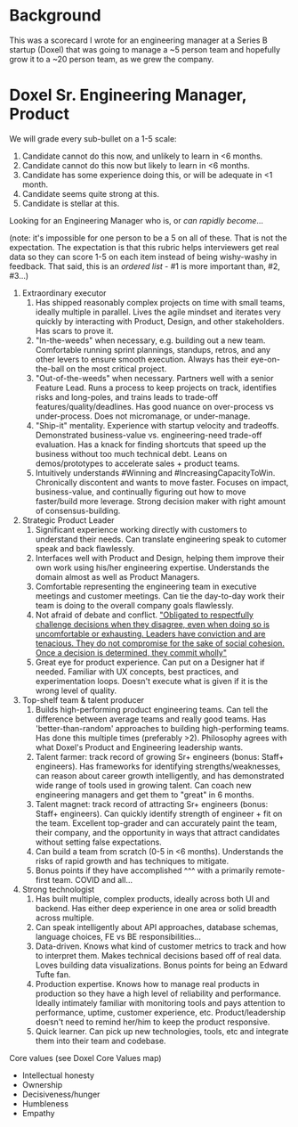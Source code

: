 # Background
This was a scorecard I wrote for an engineering manager at a Series B startup (Doxel) that was going to manage a ~5 person team and hopefully grow it to a ~20 person team, as we grew the company. 

# Doxel Sr. Engineering Manager, Product

We will grade every sub-bullet on a 1-5 scale:

1. Candidate cannot do this now, and unlikely to learn in <6 months.
2. Candidate cannot do this now but likely to learn in <6 months.
3. Candidate has some experience doing this, or will be adequate in <1 month.
4. Candidate seems quite strong at this.
5. Candidate is stellar at this.

Looking for an Engineering Manager who is, or _can rapidly become_...

(note: it's impossible for one person to be a 5 on all of these. That is not the expectation. The expectation is that this rubric helps interviewers get real data so they can score 1-5 on each item instead of being wishy-washy in feedback. That said, this is an _ordered list_ - #1 is more important than, #2, #3…) 

1. Extraordinary executor
    1. Has shipped reasonably complex projects on time with small teams, ideally multiple in parallel. Lives the agile mindset and iterates very quickly by interacting with Product, Design, and other stakeholders. Has scars to prove it.
    2. "In-the-weeds" when necessary, e.g. building out a new team. Comfortable running sprint plannings, standups, retros, and any other levers to ensure smooth execution. Always has their eye-on-the-ball on the most critical project.
    3. "Out-of-the-weeds" when necessary. Partners well with a senior Feature Lead. Runs a process to keep projects on track, identifies risks and long-poles, and trains leads to trade-off features/quality/deadlines. Has good nuance on over-process vs under-process. Does not micromanage, or under-manage.
    4. "Ship-it" mentality. Experience with startup velocity and tradeoffs. Demonstrated business-value vs. engineering-need trade-off evaluation. Has a knack for finding shortcuts that speed up the business without too much technical debt. Leans on demos/prototypes to accelerate sales + product teams.
    5. Intuitively understands #Winning and #IncreasingCapacityToWin. Chronically discontent and wants to move faster. Focuses on impact, business-value, and continually figuring out how to move faster/build more leverage. Strong decision maker with right amount of consensus-building.
2. Strategic Product Leader
    1. Significant experience working directly with customers to understand their needs. Can translate engineering speak to cutomer speak and back flawlessly.
    2. Interfaces well with Product and Design, helping them improve their own work using his/her engineering expertise. Understands the domain almost as well as Product Managers.
    3. Comfortable representing the engineering team in executive meetings and customer meetings. Can tie the day-to-day work their team is doing to the overall company goals flawlessly.
    4. Not afraid of debate and conflict. ["Obligated to respectfully challenge decisions when they disagree, even when doing so is uncomfortable or exhausting. Leaders have conviction and are tenacious. They do not compromise for the sake of social cohesion. Once a decision is determined, they commit wholly"](https://www.aboutamazon.com/about-us/leadership-principles#:~:text=Leaders%20are%20obligated%20to%20respectfully,is%20determined%2C%20they%20commit%20wholly.)
    5. Great eye for product experience. Can put on a Designer hat if needed. Familiar with UX concepts, best practices, and experimentation loops. Doesn't execute what is given if it is the wrong level of quality. 
3. Top-shelf team & talent producer
    1. Builds high-performing product engineering teams. Can tell the difference between average teams and really good teams. Has 'better-than-random' approaches to building high-performing teams. Has done this multiple times (preferably >2). Philosophy agrees with what Doxel's Product and Engineering leadership wants.
    2. Talent farmer: track record of growing Sr+ engineers (bonus: Staff+ engineers). Has frameworks for identifying strengths/weaknesses, can reason about career growth intelligently, and has demonstrated wide range of tools used in growing talent. Can coach new engineering managers and get them to "great" in 6 months.
    3. Talent magnet: track record of attracting Sr+ engineers (bonus: Staff+ engineers). Can quickly identify strength of engineer + fit on the team. Excellent top-grader and can accurately paint the team, their company, and the opportunity in ways that attract candidates without setting false expectations.
    4. Can build a team from scratch (0-5 in <6 months). Understands the risks of rapid growth and has techniques to mitigate. 
    5. Bonus points if they have accomplished ^^^ with a primarily remote-first team. COVID and all...
4.  Strong technologist 
    1. Has built multiple, complex products, ideally across both UI and backend. Has either deep experience in one area or solid breadth across multiple.
    2. Can speak intelligently about API approaches, database schemas, language choices, FE vs BE responsibilities...
    3. Data-driven. Knows what kind of customer metrics to track and how to interpret them. Makes technical decisions based off of real data. Loves building data visualizations. Bonus points for being an Edward Tufte fan. 
    4. Production expertise. Knows how to manage real products in production so they have a high level of reliability and performance. Ideally intimately familiar with monitoring tools and pays attention to performance, uptime, customer experience, etc. Product/leadership doesn't need to remind her/him to keep the product responsive.
    5. Quick learner. Can pick up new technologies, tools, etc and integrate them into their team and codebase.

Core values (see Doxel Core Values map)
*   Intellectual honesty
*   Ownership
*   Decisiveness/hunger
*   Humbleness
*   Empathy